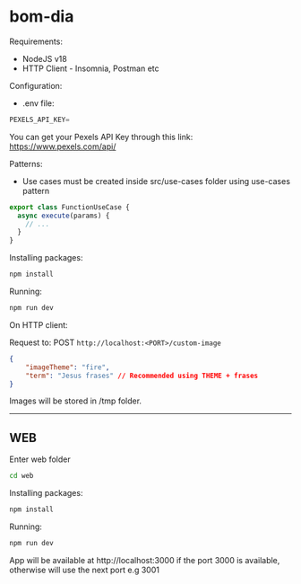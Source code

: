 # bom-dia

Requirements:
- NodeJS v18
- HTTP Client - Insomnia, Postman etc

Configuration:
- .env file:
```js
PEXELS_API_KEY=
```

You can get your Pexels API Key through this link: https://www.pexels.com/api/

Patterns:
- Use cases must be created inside src/use-cases folder using use-cases pattern
```js
export class FunctionUseCase {
  async execute(params) {
    // ...
  }
}
```

Installing packages:
```js
npm install
```

Running:
```js
npm run dev
```

On HTTP client:

Request to: POST <code>http://localhost:&lt;PORT&gt;/custom-image</code>
```json
{
    "imageTheme": "fire",
    "term": "Jesus frases" // Recommended using THEME + frases
}
```

Images will be stored in /tmp folder.

---

## WEB
Enter web folder
```bash
cd web
```

Installing packages:
```bash
npm install
```

Running:
```bash
npm run dev
```

App will be available at http://localhost:3000 if the port 3000 is available, otherwise will use the next port e.g 3001